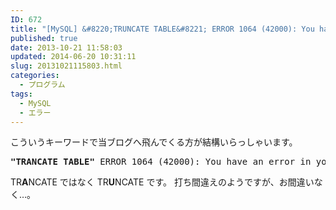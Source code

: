 ```yaml
---
ID: 672
title: "[MySQL] &#8220;TRUNCATE TABLE&#8221; ERROR 1064 (42000): You have an error in your SQL syntax;"
published: true
date: 2013-10-21 11:58:03
updated: 2014-06-20 10:31:11
slug: 20131021115803.html
categories:
  - プログラム
tags:
  - MySQL
  - エラー
---
```


こういうキーワードで当ブログへ飛んでくる方が結構いらっしゃいます。

<pre><strong>"TRANCATE TABLE"</strong> ERROR 1064 (42000): You have an error in your SQL syntax;</pre>

<!--more-->

TR<b>A</b>NCATE ではなく TR<b>U</b>NCATE です。
打ち間違えのようですが、お間違いなく…。
